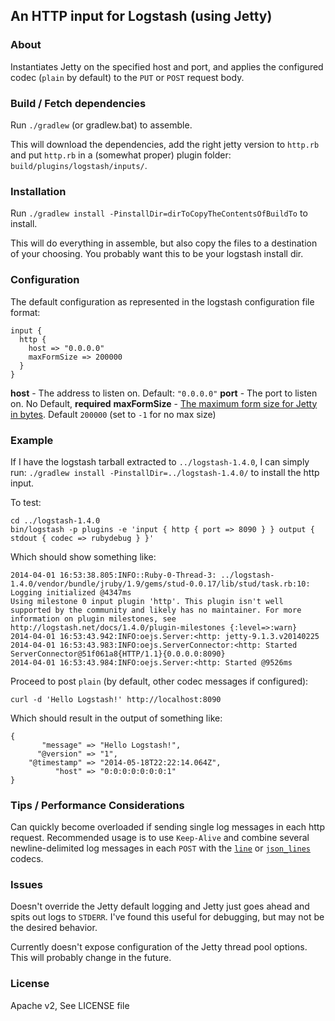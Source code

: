 ## An HTTP input for Logstash (using Jetty)

### About

Instantiates Jetty on the specified host and port, and applies the configured
codec (`plain` by default) to the `PUT` or `POST` request body.

### Build / Fetch dependencies

Run `./gradlew` (or gradlew.bat) to assemble.

This will download the dependencies, add the right jetty version to `http.rb`
and put `http.rb` in a (somewhat proper) plugin folder:
`build/plugins/logstash/inputs/`.

### Installation

Run `./gradlew install -PinstallDir=dirToCopyTheContentsOfBuildTo` to install.

This will do everything in assemble, but also copy the files to a destination
of your choosing.  You probably want this to be your logstash install dir.

### Configuration

The default configuration as represented in the logstash configuration file
format:

    input {
      http {
        host => "0.0.0.0"
        maxFormSize => 200000
      }
    }

**host** - The address to listen on.  Default: `"0.0.0.0"`
**port** - The port to listen on.  No Default, **required**
**maxFormSize** - [The maximum form size for Jetty in bytes](http://www.eclipse.org/jetty/documentation/current/setting-form-size.html).
Default `200000` (set to `-1` for no max size)

### Example

If I have the logstash tarball extracted to `../logstash-1.4.0`, I can simply
run: `./gradlew install -PinstallDir=../logstash-1.4.0/` to install the http
input.

To test:

    cd ../logstash-1.4.0
    bin/logstash -p plugins -e 'input { http { port => 8090 } } output { stdout { codec => rubydebug } }'

Which should show something like:

    2014-04-01 16:53:38.805:INFO::Ruby-0-Thread-3: ../logstash-1.4.0/vendor/bundle/jruby/1.9/gems/stud-0.0.17/lib/stud/task.rb:10: Logging initialized @4347ms
    Using milestone 0 input plugin 'http'. This plugin isn't well supported by the community and likely has no maintainer. For more information on plugin milestones, see http://logstash.net/docs/1.4.0/plugin-milestones {:level=>:warn}
    2014-04-01 16:53:43.942:INFO:oejs.Server:<http: jetty-9.1.3.v20140225
    2014-04-01 16:53:43.983:INFO:oejs.ServerConnector:<http: Started ServerConnector@51f061a8{HTTP/1.1}{0.0.0.0:8090}
    2014-04-01 16:53:43.984:INFO:oejs.Server:<http: Started @9526ms

Proceed to post `plain` (by default, other codec messages if configured):

    curl -d 'Hello Logstash!' http://localhost:8090

Which should result in the output of something like:

    {
           "message" => "Hello Logstash!",
          "@version" => "1",
        "@timestamp" => "2014-05-18T22:22:14.064Z",
              "host" => "0:0:0:0:0:0:0:1"
    }

### Tips / Performance Considerations

Can quickly become overloaded if sending single log messages in each http
request.  Recommended usage is to use `Keep-Alive` and combine several
newline-delimited log messages in each `POST` with the
[`line`](http://logstash.net/docs/1.4.1/codecs/line) or
[`json_lines`](http://logstash.net/docs/1.4.1/codecs/json_lines) codecs.

### Issues

Doesn't override the Jetty default logging and Jetty just goes ahead and spits
out logs to `STDERR`.  I've found this useful for debugging, but may not be the
desired behavior.

Currently doesn't expose configuration of the Jetty thread pool options.  This
will probably change in the future.

### License

Apache v2, See LICENSE file

